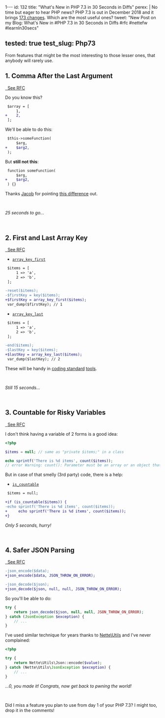 1---
id: 132
title: "What's New in PHP 7.3 in 30 Seconds in Diffs"
perex: |
    No time but eager to hear PHP news? PHP 7.3 is out in December 2018 and it brings [173 changes](https://github.com/php/php-src/blob/PHP-7.3/NEWS). Which are the most useful ones?
tweet: "New Post on my Blog: What's New in #PHP 7.3 in 30 Seconds in Diffs #rfc #nettefw #learnIn30secs"

tested: true
test_slug: Php73
---

From features that might be the most interesting to those lesser ones, that anybody will rarely use.

## 1. Comma After the Last Argument

<a href="https://wiki.php.net/rfc/trailing-comma-function-calls" class="btn btn-info btn-sm">
    <em class="fab fa-php fa-fw"></em>
    &nbsp;
    See RFC
</a>

Do you know this?

```diff
 $array = [
     1,
+    2,
 ];
```

We'll be able to do this:

```diff
 $this->someFunction(
     $arg,
+    $arg2,
 );
```

But **still not this**:

```diff
 function someFunction(
     $arg,
+    $arg2,
 ) {}
```

Thanks [Jacob](/blog/2018/08/16/whats-new-in-php-73-in-30-seconds-in-diffs/#comment-4056622976) for pointing [this difference](https://wiki.php.net/rfc/trailing-comma-function-calls#wait_didn_t_we_just_vote_on_this) out.

<br>

*25 seconds to go...*

<br>

## 2. First and Last Array Key

<a href="https://wiki.php.net/rfc/array_key_first_last" class="btn btn-info btn-sm">
    <em class="fab fa-php fa-fw"></em>
    &nbsp;
    See RFC
</a>

- [`array_key_first`](http://php.net/manual/en/function.array-key-first.php)

```diff
 $items = [
     1 => 'a',
     2 => 'b',
 ];

-reset($items);
-$firstKey = key($items);
+$firstKey = array_key_first($items);
 var_dump($firstKey); // 1
```

- [`array_key_last`](http://php.net/manual/en/function.array-key-last.php)

```diff
 $items = [
     1 => 'a',
     2 => 'b',
 ];

-end($items);
-$lastKey = key($items);
+$lastKey = array_key_last($items);
 var_dump($lastKey); // 2
```

These will be handy in [coding standard](https://github.com/Symplify/Symplify/blob/84987acb99b68748997fe205e9e5506035a36cfc/packages/TokenRunner/src/Wrapper/FixerWrapper/ClassWrapper.php#L118-L120) [tools](https://github.com/Symplify/Symplify/blob/84987acb99b68748997fe205e9e5506035a36cfc/packages/CodingStandard/src/Fixer/Strict/BlankLineAfterStrictTypesFixer.php#L59-L60).

<br>

*Still 15 seconds...*

<br>

## 3. Countable for Risky Variables

<a href="https://wiki.php.net/rfc/is-countable" class="btn btn-info btn-sm">
    <em class="fab fa-php fa-fw"></em>
    &nbsp;
    See RFC
</a>

I don't think having a variable of 2 forms is a good idea:

```php
<?php

$items = null; // same as "private $items;" in a class

echo sprintf('There is %d items', count($items));
// error Warning: count(): Parameter must be an array or an object that implements Countable
```

But in case of that smelly (3rd party) code, there is a help:

- [`is_countable`](http://php.net/manual/en/function.is-countable.php)

```diff
 $items = null;

+if (is_countable($items)) {
-echo sprintf('There is %d items', count($items));
+     echo sprintf('There is %d items', count($items));
+}
```

*Only 5 seconds, hurry!*

<br>

## 4. Safer JSON Parsing

<a href="https://wiki.php.net/rfc/json_throw_on_error" class="btn btn-info btn-sm">
    <em class="fab fa-php fa-fw"></em>
    &nbsp;
    See RFC
</a>

```diff
-json_encode($data);
+json_encode($data, JSON_THROW_ON_ERROR);
```

```diff
-json_decode($json);
+json_decode($json, null, null, JSON_THROW_ON_ERROR);
```

So you'll be able to do:

```php
try {
    return json_decode($json, null, null, JSON_THROW_ON_ERROR);
} catch (JsonException $exception) {
    // ...
}
```

I've used similar technique for years thanks to [Nette\Utils](https://doc.nette.org/en/2.4/json) and I've never complained:

```php
<?php

try {
    return Nette\Utils\Json::encode($value);
} catch (Nette\Utils\JsonException $exception) {
    // ...
}
```

*...0, you made it! Congrats, now get back to pwning the world!*

<br>

Did I miss a feature you plan to use from day 1 of your PHP 7.3? I might too, drop it in the comments!
